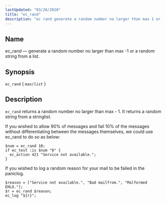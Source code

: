 ```yaml
---
lastUpdated: "03/26/2020"
title: "ec_rand"
description: "ec rand generate a random number no larger than max 1 or a random string from a list ec rand max list ec rand returns a random number no larger than max 1 It returns a random string from a stringlist Example 16 86 ec rand example If you wished..."
---
```


<a name="sieve.ref.ec_rand"></a> 
## Name

ec_rand — generate a random number no larger than max -1 or a random string from a list.

## Synopsis

`ec_rand` { *`max/list`* }

<a name="idp30370896"></a> 
## Description

`ec_rand` returns a random number no larger than max - 1\. It returns a random string from a stringlist.

<a name="example.ec_rand"></a> 


If you wished to allow 90% of messages and fail 10% of the messages without differentiating between the messages themselves, we could use ec_rand to do so as below:

```
$num = ec_rand 10;
if ec_test :is $num "0" {
  ec_action 421 "Service not available.";
}
```

If you wished to log a random reason for your mail to be failed in the paniclog.

```
$reason = ["Service not available.", "Bad mailfrom.", "Malformed EHLO."];
$r = ec_rand $reason;
ec_log "${r}";
```